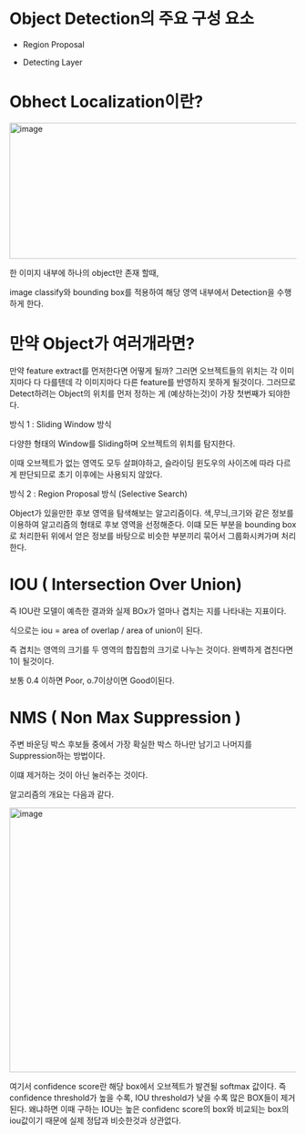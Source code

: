 # Object Detection의 주요 구성 요소

- Region Proposal

- Detecting Layer 

# Obhect Localization이란?

<img width="528" height="239" alt="image" src="https://github.com/user-attachments/assets/046a1274-5c0a-4f64-94be-243f92520379" />

한 이미지 내부에 하나의 object만 존재 할때,

image classify와 bounding box를 적용하여 해당 영역 내부에서 Detection을 수행하게 한다.


# 만약 Object가 여러개라면?

만약 feature extract를 먼저한다면 어떻게 될까?
그러면 오브젝트들의 위치는 각 이미지마다 다 다를텐데 각 이미지마다 다른 feature를 반영하지 못하게 될것이다.
그러므로 Detect하려는 Object의 위치를 먼저 정하는 게 (예상하는것)이 가장 첫번째가 되야한다.

방식 1 : Sliding Window 방식 

다양한 형태의 Window를 Sliding하며 오브젝트의 위치를 탐지한다.

이때 오브젝트가 없는 영역도 모두 살펴야하고, 슬라이딩 윈도우의 사이즈에 따라 다르게 판단되므로 초기 이후에는 사용되지 않았다.

방식 2 : Region Proposal 방식 (Selective Search)

Object가 있을만한 후보 영역을 탐색해보는 알고리즘이다.
색,무늬,크기와 같은 정보를 이용하여 알고리즘의 형태로 후보 영역을 선정해준다.
이떄 모든 부분을 bounding box로 처리한뒤 위에서 얻은 정보를 바탕으로 비슷한 부분끼리 묶어서 그룹화시켜가며 처리한다.


# IOU ( Intersection Over Union)

즉 IOU란 모델이 예측한 결과와 실제 BOx가 얼마나 겹치는 지를 나타내는 지표이다.

식으로는 iou = area of overlap / area of union이 된다.

즉 겹치는 영역의 크기를 두 영역의 합집합의 크기로 나누는 것이다.
완벽하게 겹친다면 1이 될것이다.

보통 0.4 이하면 Poor, o.7이상이면 Good이된다.


# NMS ( Non Max Suppression )

주변 바운딩 박스 후보들 중에서 가장 확실한 박스 하나만 남기고 나머지를 Suppression하는 방법이다.

이떄 제거하는 것이 아닌 눌러주는 것이다.

알고리즘의 개요는 다음과 같다. 

<img width="1012" height="465" alt="image" src="https://github.com/user-attachments/assets/c1920a80-8872-4363-afdf-3c302890dc0d" />

여기서 confidence score란 해당 box에서 오브젝트가 발견될 softmax 값이다.
즉 confidence threshold가 높을 수록, IOU threshold가 낮을 수록 많은 BOX들이 제거 된다.
왜냐하면 이때 구하는 IOU는 높은 confidenc score의 box와 비교되는 box의 iou값이기 때문에 실제 정답과 비슷한것과 상관없다.





